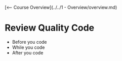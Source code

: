 [<-- Course Overview](../../1 - Overview/overview.md)
# Review Quality Code
* Before you code
* While you code
* After you code